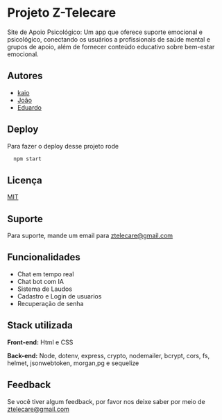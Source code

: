 # Projeto Z-Telecare
 
Site  de Apoio Psicológico: Um app que oferece suporte emocional e psicológico, conectando os usuários a profissionais de saúde mental e grupos de apoio, além de fornecer conteúdo educativo sobre bem-estar emocional.
 
 
## Autores
 
- [kaio](https://github.com/kaio2205)
- [João](https://github.com/16JoaoVso)
- [Eduardo](https://github.com/EddCarrilho)
 
 
## Deploy
 
Para fazer o deploy desse projeto rode
 
```bash
  npm start 
```
 
 
## Licença
 
[MIT](https://choosealicense.com/licenses/mit/)
 
 
## Suporte
 
Para suporte, mande um email para ztelecare@gmail.com
 
 
## Funcionalidades
 
- Chat  em tempo real
- Chat bot com IA
- Sistema de Laudos
- Cadastro e Login de usuarios
- Recuperação de senha
 
 
## Stack utilizada
 
**Front-end:** Html e  CSS
 
**Back-end:** Node, dotenv, express, crypto, nodemailer, bcrypt, cors, fs, helmet, jsonwebtoken, morgan,pg e sequelize
 
 
## Feedback
 
Se você tiver algum feedback, por favor nos deixe saber por meio de ztelecare@gmail.com
